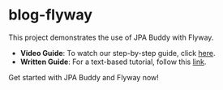 # blog-flyway

This project demonstrates the use of JPA Buddy with Flyway.

* **Video Guide**: To watch our step-by-step guide, click <a href="https://www.youtube.com/watch?v=9wEJ29QIDyM">here</a>.
* **Written Guide**: For a text-based tutorial, follow this <a href="https://jpa-buddy.com/guides/use-flyway-with-jpa-hibernate-entities">link</a>.

Get started with JPA Buddy and Flyway now!
